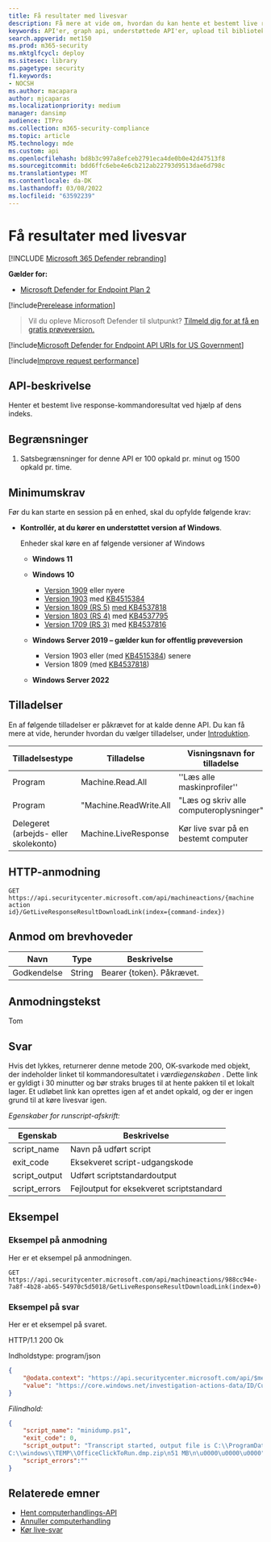 ```yaml
---
title: Få resultater med livesvar
description: Få mere at vide om, hvordan du kan hente et bestemt live response-kommandoresultat ved hjælp af indekset.
keywords: API'er, graph api, understøttede API'er, upload til bibliotek
search.appverid: met150
ms.prod: m365-security
ms.mktglfcycl: deploy
ms.sitesec: library
ms.pagetype: security
f1.keywords:
- NOCSH
ms.author: macapara
author: mjcaparas
ms.localizationpriority: medium
manager: dansimp
audience: ITPro
ms.collection: m365-security-compliance
ms.topic: article
MS.technology: mde
ms.custom: api
ms.openlocfilehash: bd8b3c997a8efceb2791eca4de0b0e42d47513f8
ms.sourcegitcommit: bdd6ffc6ebe4e6cb212ab22793d9513dae6d798c
ms.translationtype: MT
ms.contentlocale: da-DK
ms.lasthandoff: 03/08/2022
ms.locfileid: "63592239"
---
```

# <a name="get-live-response-results"></a>Få resultater med livesvar

[!INCLUDE [Microsoft 365 Defender rebranding](../../includes/microsoft-defender.md)]

**Gælder for:**
- [Microsoft Defender for Endpoint Plan 2](https://go.microsoft.com/fwlink/?linkid=2154037)

[!include[Prerelease information](../../includes/prerelease.md)]

> Vil du opleve Microsoft Defender til slutpunkt? [Tilmeld dig for at få en gratis prøveversion.](https://signup.microsoft.com/create-account/signup?products=7f379fee-c4f9-4278-b0a1-e4c8c2fcdf7e&ru=https://aka.ms/MDEp2OpenTrial?ocid=docs-wdatp-exposedapis-abovefoldlink)

[!include[Microsoft Defender for Endpoint API URIs for US Government](../../includes/microsoft-defender-api-usgov.md)]

[!include[Improve request performance](../../includes/improve-request-performance.md)]

## <a name="api-description"></a>API-beskrivelse

Henter et bestemt live response-kommandoresultat ved hjælp af dens indeks.

## <a name="limitations"></a>Begrænsninger

1. Satsbegrænsninger for denne API er 100 opkald pr. minut og 1500 opkald pr. time.

## <a name="minimum-requirements"></a>Minimumskrav

Før du kan starte en session på en enhed, skal du opfylde følgende krav:

- **Kontrollér, at du kører en understøttet version af Windows**.

  Enheder skal køre en af følgende versioner af Windows

  - **Windows 11**
  
  - **Windows 10**
    - [Version 1909](/windows/whats-new/whats-new-windows-10-version-1909) eller nyere
    - [Version 1903](/windows/whats-new/whats-new-windows-10-version-1903) med [KB4515384](https://support.microsoft.com/help/4515384/windows-10-update-kb4515384)
    - [Version 1809 (RS 5)](/windows/whats-new/whats-new-windows-10-version-1809) [med KB4537818](https://support.microsoft.com/help/4537818/windows-10-update-kb4537818)
    - [Version 1803 (RS 4)](/windows/whats-new/whats-new-windows-10-version-1803) med [KB4537795](https://support.microsoft.com/help/4537795/windows-10-update-kb4537795)
    - [Version 1709 (RS 3)](/windows/whats-new/whats-new-windows-10-version-1709) med [KB4537816](https://support.microsoft.com/help/4537816/windows-10-update-kb4537816)

  - **Windows Server 2019 – gælder kun for offentlig prøveversion**
    - Version 1903 eller (med [KB4515384](https://support.microsoft.com/help/4515384/windows-10-update-kb4515384)) senere
    - Version 1809 (med [KB4537818](https://support.microsoft.com/help/4537818/windows-10-update-kb4537818))
    
  - **Windows Server 2022**  

## <a name="permissions"></a>Tilladelser

En af følgende tilladelser er påkrævet for at kalde denne API. Du kan få mere at vide, herunder hvordan du vælger tilladelser, under [Introduktion](apis-intro.md).

|Tilladelsestype|Tilladelse|Visningsnavn for tilladelse|
|---|---|---|
Program|Machine.Read.All|''Læs alle maskinprofiler''
Program|"Machine.ReadWrite.All|"Læs og skriv alle computeroplysninger"
|Delegeret (arbejds- eller skolekonto)|Machine.LiveResponse|Kør live svar på en bestemt computer|

## <a name="http-request"></a>HTTP-anmodning

```HTTP
GET https://api.securitycenter.microsoft.com/api/machineactions/{machine action
id}/GetLiveResponseResultDownloadLink(index={command-index})
```

## <a name="request-headers"></a>Anmod om brevhoveder

|Navn|Type|Beskrivelse|
|---|---|---|
|Godkendelse|String|Bearer {token}. Påkrævet.|

## <a name="request-body"></a>Anmodningstekst

Tom

## <a name="response"></a>Svar

Hvis det lykkes, returnerer denne metode 200, OK-svarkode med objekt, der indeholder linket til kommandoresultatet i *værdiegenskaben* . Dette link er gyldigt i 30 minutter og bør straks bruges til at hente pakken til et lokalt lager. Et udløbet link kan oprettes igen af et andet opkald, og der er ingen grund til at køre livesvar igen.

*Egenskaber for runscript-afskrift:*

|Egenskab|Beskrivelse|
|---|---|
|script_name|Navn på udført script|
|exit_code|Eksekveret script-udgangskode|
|script_output|Udført scriptstandardoutput|
|script_errors|Fejloutput for eksekveret scriptstandard|

## <a name="example"></a>Eksempel

### <a name="request-example"></a>Eksempel på anmodning

Her er et eksempel på anmodningen.

```HTTP
GET https://api.securitycenter.microsoft.com/api/machineactions/988cc94e-7a8f-4b28-ab65-54970c5d5018/GetLiveResponseResultDownloadLink(index=0)
```

### <a name="response-example"></a>Eksempel på svar

Her er et eksempel på svaret.

HTTP/1.1 200 Ok

Indholdstype: program/json

```JSON
{
    "@odata.context": "https://api.securitycenter.microsoft.com/api/$metadata#Edm.String",
    "value": "https://core.windows.net/investigation-actions-data/ID/CustomPlaybookCommandOutput/4ed5e7807ad1fe59b00b664fe06a0f07?se=2021-02-04T16%3A13%3A50Z&sp=r&sv=2019-07-07&sr=b&sig=1dYGe9rPvUlXBPvYSmr6/OLXPY98m8qWqfIQCBbyZTY%3D"
}
```

*Filindhold:*

```JSON
{
    "script_name": "minidump.ps1",
    "exit_code": 0,
    "script_output": "Transcript started, output file is C:\\ProgramData\\Microsoft\\Windows Defender Advanced Threat Protection\\Temp\\PSScriptOutputs\\PSScript_Transcript_{TRANSCRIPT_ID}.txt
C:\\windows\\TEMP\\OfficeClickToRun.dmp.zip\n51 MB\n\u0000\u0000\u0000",
    "script_errors":""
}
```

## <a name="related-topics"></a>Relaterede emner

- [Hent computerhandlings-API](get-machineaction-object.md)
- [Annuller computerhandling](cancel-machine-action.md)
- [Kør live-svar](run-live-response.md) 
